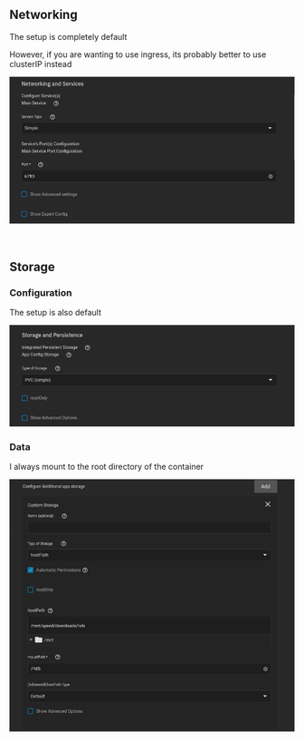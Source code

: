 ## Networking 

The setup is completely default

However, if you are wanting to use ingress, its probably better to use clusterIP instead

![!Networking: NZBGet](images/networking.png)

<br />

## Storage

### Configuration

The setup is also default

![!Storage: NZBGet](images/storage_config.png)

### Data

I always mount to the root directory of the container

![!Storage: NZBGet](images/storage_data.png)

